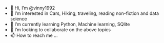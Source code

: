 - 👋 Hi, I’m @vinny1992
- 👀 I’m interested in Cars, Hiking, traveling, reading non-fiction and data science
- 🌱 I’m currently learning Python, Machine learning, SQlite 
- 💞️ I’m looking to collaborate on the above topics 
- 📫 How to reach me ...

<!---
vinny1992/vinny1992 is a ✨ special ✨ repository because its `README.md` (this file) appears on your GitHub profile.
You can click the Preview link to take a look at your changes.
--->
